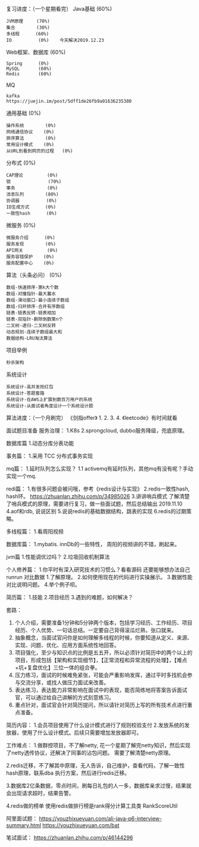 复习进度：（一个星期看完）
Java基础        (60%)

    JVM原理     (70%)
    集合        (30%)
    多线程      (60%)
    IO          (0%)    今天解决2019.12.23
    
Web框架、数据库   (60%)

    Spring      (0%)
    MySQL       (60%)
    Redis       (60%)
MQ

    kafka
    https://juejin.im/post/5dff1de26fb9a01636235380
    
通用基础            (0%)

    操作系统        (0%)
    网络通信协议    (0%)
    排序算法        (0%)
    常用设计模式    (0%)
    从URL到看到网页的过程   (0%)
分布式              (0%)

    CAP理论         (0%)
    锁              (70%)
    事务            (0%)
    消息队列        (80%)
    协调器          (0%)
    ID生成方式      (0%)
    一致性hash      (0%)
微服务              (0%)

    微服务介绍      (0%)
    服务发现        (0%)
    API网关         (0%)
    服务容错保护    (0%)
    服务配置中心    (0%)
算法（头条必问）    (0%)

    数组-快速排序-第k大个数
    数组-对撞指针-最大蓄水
    数组-滑动窗口-最小连续子数组
    数组-归并排序-合并有序数组
    链表-链表反转-链表相加
    链表-双指针-删除倒数第n个
    二叉树-递归-二叉树反转
    动态规划-连续子数组最大和
    数据结构-LRU淘汰算法
项目举例
    
    秒杀架构
系统设计
    
    系统设计-高并发抢红包
    系统设计-答题套路
    系统设计-在AWS上扩展到数百万用户的系统
    系统设计-从面试者角度设计一个系统设计题

算法进度：（一个月刷完）
《剑指offer》
    1.
    2.
    3.
    4.
《leetcode》有时间就看


面试题目准备
服务治理：
1.K8s
2.sprongcloud, dubbo服务降级，兜底原理。

数据库篇
1.动态分库分表功能

事务篇：
1.采用 TCC 分布式事务实现

mq篇：
1.延时队列怎么实现？
    1.1 activemq有延时队列，其他mq有没有呢？手动实现一个mq.

redi篇：
1.有很多问题会被问哦，参考《redis设计与实现》
2.redis一致性hash, hash环。
https://zhuanlan.zhihu.com/p/34985026
3.讲讲哨兵模式
    了解清楚了哨兵模式的原理，需要进行复习，做一些面试题，然后总结输出 2019.11.10 
4.aof和rdb, 说说区别
5.说说redis的基础数据结构，跳表的实现
6.redis的过期策略。

多线程篇：
1.看周阳视频

数据库篇：
1.mybatis. innDb的一些特性， 周阳的视频讲的不错，刷起来。



jvm篇
1.性能调优过吗？
2.垃圾回收机制算法


个人修养篇：
1.你平时有深入研究技术的习惯么？看看源码 还要能够想办法自己runrun 对比数据
    1.了解原理。
    2.如何使用现在的代码进行实操展示。
    3.数据性能对比说明问题。
    4.举个例子呗。

简历篇：
1.技能
2.项目经历
3.遇到的难题，如何解决？

套路：
1. 个人介绍，需要准备1分钟和5分钟两个版本，包括学习经历、工作经历、项目经历、个人优势、一句话总结。一定要自己背得滚瓜烂熟，张口就来。
2. 抽象概念，当面试官问你是如何理解多线程的时候，你要知道从定义、来源、实现、问题、优化、应用方面系统性地回答。
3. 项目强化，至少与知识点的比例是五五开，所以必须针对简历中的两个以上的项目，形成包括【架构和实现细节】，【正常流程和异常流程的处理】，【难点+坑+复盘优化】三位一体的组合拳。
4. 压力练习，面试的时候难免紧张，可能会严重影响发挥，通过平时多找机会参与交流分享，或找人做压力面试来改善。
5. 表达练习，表达能力非常影响在面试中的表现，能否简练地将答案告诉面试官，可以通过给自己讲解的方式刻意练习。
6. 重点针对，面试官会针对简历提问，所以请针对简历上写的所有技术点进行重点准备。


简历内容：
1.会员项目使用了什么设计模式进行了规则校验支付
2.发放系统的发放器，使用了什么设计模式。后续只需要增加发放器即可。


工作难点：
1.做群控项目，不了解netty, 花一个星期了解完netty知识，然后实现了netty透传协议，还解决了同事的沾包问题。
需要了解清楚netty原理。

2.redis迁移，不了解其中原理，无人告诉，自己维护，查看代码，了解一致性hash原理，联系dba 执行方案，然后进行redis迁移。

3.数据库2亿条数据，零点时间，刷每日礼包的人一多，数据库亲求过慢，结果就会出现请求超时，结果告警。


4.redis做的榜单
使用redis做排行榜是rank得分计算工具类
RankScoreUtil


阿里面试题：
https://youzhixueyuan.com/ali-java-p6-interview-summary.html
https://youzhixueyuan.com/bat

笔试面试：
https://zhuanlan.zhihu.com/p/46144296














